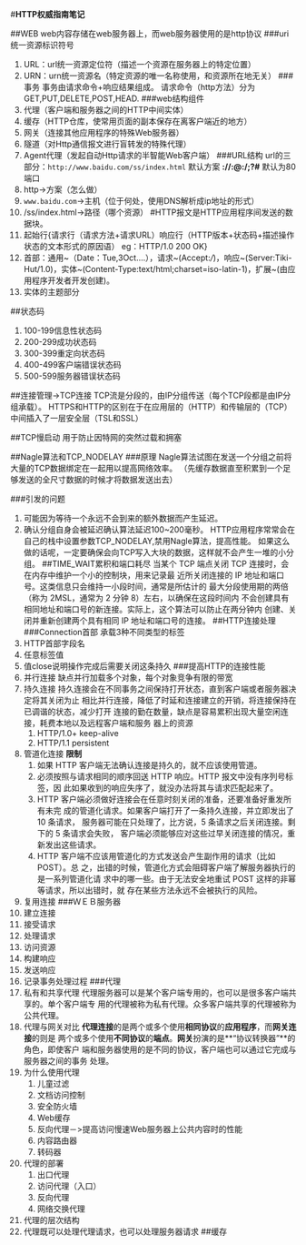 #**HTTP权威指南笔记**

##WEB
web内容存储在web服务器上，而web服务器使用的是http协议
###uri统一资源标识符号
1. URL：url统一资源定位符（描述一个资源在服务器上的特定位置）
2. URN：urn统一资源名（特定资源的唯一名称使用，和资源所在地无关）
###事务
事务由请求命令+响应结果组成。
请求命令（http方法）分为GET,PUT,DELETE,POST,HEAD.
###web结构组件
1. 代理（客户端和服务器之间的HTTP中间实体）
2. 缓存（HTTP仓库，使常用页面的副本保存在离客户端近的地方）
3. 网关（连接其他应用程序的特殊Web服务器）
4. 隧道（对Http通信报文进行盲转发的特殊代理）
5. Agent代理（发起自动Http请求的半智能Web客户端）
###URL结构
url的三部分：`http://www.baidu.com/ss/index.html`
默认方案
**<scheme>://<user>:<password>@<host>:<port>/<path>;<params>?<query>#<frag>**
默认为80端口
1. http->方案（怎么做）
2. `www.baidu.com`->主机（位于何处，使用DNS解析成ip地址的形式）
3. /ss/index.html->路径（哪个资源）
#HTTP报文是HTTP应用程序间发送的数据块。
1. 起始行{请求行（请求方法+请求URL）响应行（HTTP版本+状态码+描述操作状态的文本形式的原因语）
eg：HTTP/1.0 200 OK}
2. 首部：通用~（Date：Tue,3Oct....），请求~(Accept:*/*)，响应~(Server:Tiki-Hut/1.0)，实体~(Content-Type:text/html;charset=iso-latin-1)，扩展~(由应用程序开发者开发创建)。
3. 实体的主题部分

##状态码
1. 100-199信息性状态码
2. 200-299成功状态码
3. 300-399重定向状态码
4. 400-499客户端错误状态码
5. 500-599服务器错误状态码

##连接管理->TCP连接
TCP流是分段的，由IP分组传送（每个TCP段都是由IP分组承载）。
HTTPS和HTTP的区别在于在应用层的（HTTP）和传输层的（TCP）中间插入了一层安全层（TSL和SSL）

##TCP慢启动
用于防止因特网的突然过载和拥塞

##Nagle算法和TCP_NODELAY
###原理
Nagle算法试图在发送一个分组之前将大量的TCP数据绑定在一起用以提高网络效率。
（先缓存数据直至积累到一个足够发送的全尺寸数据的时候才将数据发送出去）

###引发的问题
1. 可能因为等待一个永远不会到来的额外数据而产生延迟。
2. 确认分组自身会被延迟确认算法延迟100~200毫秒。
HTTP应用程序常常会在自己的栈中设置参数TCP_NODELAY,禁用Nagle算法，提高性能。
如果这么做的话呢，一定要确保会向TCP写入大块的数据，这样就不会产生一堆的小分组。
##TIME_WAIT累积和端口耗尽
当某个 TCP 端点关闭 TCP 连接时，会在内存中维护一个小的控制块，用来记录最
近所关闭连接的 IP 地址和端口号。这类信息只会维持一小段时间，通常是所估计的
最大分段使用期的两倍（称为 2MSL，通常为 2 分钟 8）左右，以确保在这段时间内
不会创建具有相同地址和端口号的新连接。实际上，这个算法可以防止在两分钟内
创建、关闭并重新创建两个具有相同 IP 地址和端口号的连接。
##HTTP连接处理
###Connection首部
承载3种不同类型的标签
1. HTTP首部字段名
2. 任意标签值
3. 值close说明操作完成后需要关闭这条持久
###提高HTTP的连接性能
1. 并行连接
    缺点并行加载多个对象，每个对象竞争有限的带宽
2. 持久连接
    持久连接会在不同事务之间保持打开状态，直到客户端或者服务器决定将其关闭为止
    相比并行连接，降低了时延和连接建立的开销，将连接保持在已调谐的状态，减少打开
    连接的勤在数量，缺点是容易累积出现大量空闲连接，耗费本地以及远程客户端和服务
    器上的资源
    1. HTTP/1.0+ keep-alive
    2. HTTP/1.1 persistent
3. 管道化连接
    **限制**
   1. 如果 HTTP 客户端无法确认连接是持久的，就不应该使用管道。
   2. 必须按照与请求相同的顺序回送 HTTP 响应。HTTP 报文中没有序列号标签，因
   此如果收到的响应失序了，就没办法将其与请求匹配起来了。
   3. HTTP 客户端必须做好连接会在任意时刻关闭的准备，还要准备好重发所有未完
   成的管道化请求。如果客户端打开了一条持久连接，并立即发出了 10 条请求，
   服务器可能在只处理了，比方说，5 条请求之后关闭连接。剩下的 5 条请求会失败，
   客户端必须能够应对这些过早关闭连接的情况，重新发出这些请求。
   4. HTTP 客户端不应该用管道化的方式发送会产生副作用的请求（比如 POST）。总
   之，出错的时候，管道化方式会阻碍客户端了解服务器执行的是一系列管道化请
   求中的哪一些。由于无法安全地重试 POST 这样的非幂等请求，所以出错时，就
   存在某些方法永远不会被执行的风险。
4. 复用连接
###ＷＥＢ服务器
1. 建立连接
2. 接受请求
3. 处理请求
4. 访问资源
5. 构建响应
6. 发送响应
7. 记录事务处理过程
###代理
1. 私有和共享代理
代理服务器可以是某个客户端专用的，也可以是很多客户端共享的。单个客户端专
用的代理被称为私有代理。众多客户端共享的代理被称为公共代理。
2. 代理与网关对比
**代理连接**的是两个或多个使用**相同协议**的**应用程序**，而**网关连接**的则是
两个或多个使用**不同协议**的**端点**。**网关**扮演的是**“协议转换器”**的角色，即使客户
端和服务器使用的是不同的协议，客户端也可以通过它完成与服务器之间的事务
处理。
3. 为什么使用代理
    1. 儿童过滤
    2. 文档访问控制
    3. 安全防火墙
    4. Web缓存
    5. 反向代理－>提高访问慢速Web服务器上公共内容时的性能
    6. 内容路由器
    7. 转码器
4. 代理的部署
    1. 出口代理
    2. 访问代理（入口）
    3. 反向代理
    4. 网络交换代理
5. 代理的层次结构
6. 代理既可以处理代理请求，也可以处理服务器请求
##缓存


